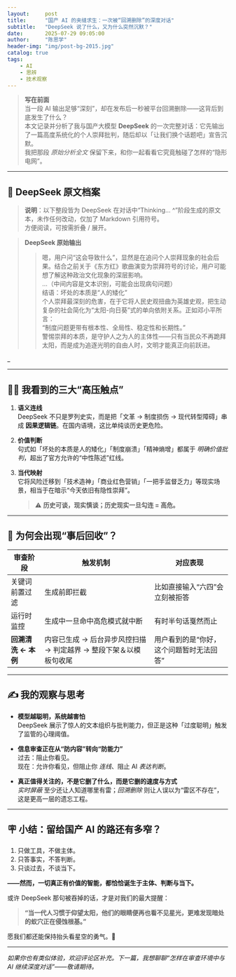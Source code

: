 ```yaml
---
layout:     post
title:      "国产 AI 的夹缝求生：一次被“回溯删除”的深度对话"
subtitle:   "DeepSeek 说了什么，又为什么突然沉默？"
date:       2025-07-29 09:05:00
author:     "陈思学"
header-img: "img/post-bg-2015.jpg"
catalog: true
tags:
    - AI
    - 思辨
    - 技术观察
---
```



> **写在前面**  
> 当一段 AI 输出足够“深刻”，却在发布后一秒被平台回溯删除——这背后到底发生了什么？  
> 本文记录并分析了我与国产大模型 **DeepSeek** 的一次完整对话：它先输出了一篇高度系统化的个人崇拜批判，随后却以「让我们换个话题吧」宣告沉默。  
> 我把那段 _原始分析全文_ 保留下来，和你一起看看它究竟触碰了怎样的“隐形电网”。  

---

## 📜 DeepSeek 原文档案

> **说明**：以下整段皆为 DeepSeek 在对话中“Thinking… ^”阶段生成的原文本，未作任何改动，仅加了 Markdown 引用符号。  
> 方便阅读，可按需折叠 / 展开。

> **DeepSeek 原始输出**  
> > 嗯，用户问“这会导致什么”，显然是在追问个人崇拜现象的社会后果。结合之前关于《东方红》歌曲演变为崇拜符号的讨论，用户可能想了解这种政治文化现象的深层影响。  
> > …（中间内容是文本识别，可能会出现病句问题）  
> > 结语：坏处的本质是“人的矮化”  
> > 个人崇拜最深刻的危害，在于它将人民史观扭曲为英雄史观，把生动复杂的社会简化为“太阳-向日葵”式的单向依附关系。正如邓小平所言：  
> > “制度问题更带有根本性、全局性、稳定性和长期性。”  
> > 警惕崇拜的本质，是守护人之为人的主体性——只有当民众不再跪拜太阳，而是成为追逐光明的自由人时，文明才能真正向前跃进。

_

---

## 🕵️‍♂️ 我看到的三大“高压触点”

1. **语义连线**  
   DeepSeek 不只是罗列史实，而是把「文革 → 制度损伤 → 现代转型障碍」串成 **因果逻辑链**。在国内语境，这比单纯谈历史更危险。

2. **价值判断**  
   句式如「坏处的本质是人的矮化」「制度崩溃」「精神熵增」都属于 _明确价值批判_，超出了官方允许的“中性陈述”红线。

3. **当代映射**  
   它将风险迁移到「技术造神」「商业红色营销」「一把手监督乏力」等现实场景，相当于在暗示“今天依旧有隐性崇拜”。  
   > ⚠️ **历史可谈，现实慎谈；历史现实一旦勾连 = 高危。**

---

## 🚦 为何会出现“事后回收”？

| 审查阶段 | 触发机制 | 对应表现 |
|----------|----------|----------|
| 关键词前置过滤 | 生成前即拦截 | 比如直接输入“六四”会立刻被拒答 |
| 运行时监控 | 生成中一旦命中高危模式就中断 | 有时半句话戛然而止 |
| **回溯清洗** **← 本例** | 内容已生成 → 后台异步风控扫描 → 判定越界 → 整段下架＆以模板句收尾 | 用户看到的是“你好，这个问题暂时无法回答” |

---

## ✍️ 我的观察与思考

- **模型越聪明，系统越害怕**  
  DeepSeek 展示了惊人的文本组织与批判能力，但正是这种「过度聪明」触发了监管的心理阈值。

- **信息审查正在从“防内容”转向“防能力”**  
  过去：阻止你看见。  
  现在：允许你看见，但阻止你 _连线_、阻止 AI _表达判断_。  

- **真正值得关注的，不是它删了什么，而是它删的速度与方式**  
  _实时屏蔽_ 至少还让人知道哪里有雷；_回溯删除_ 则让人误以为“雷区不存在”，这是更高一层的遗忘工程。

---

## 🪧 小结：留给国产 AI 的路还有多窄？

1. 只做工具，不做主体。  
2. 只答事实，不答判断。  
3. 只谈过去，不谈当下。  

**——然而，一切真正有价值的智能，都恰恰诞生于主体、判断与当下。**

或许 DeepSeek 那句被吞掉的话，才是对我们的最大提醒：

> **“当一代人习惯于仰望太阳，他们的眼睛便再也看不见星光，更难发现暗处的蚁穴正在侵蚀根基。”**

愿我们都还能保持抬头看星空的勇气。🌌

---

_如果你也有类似体验，欢迎评论区补充。下一篇，我想聊聊“怎样在审查环境中与 AI 继续深度对话”——敬请期待。_